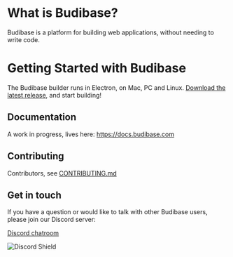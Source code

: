 
# What is Budibase?

Budibase is a platform for building web applications, without needing to write code.


# Getting Started with Budibase

The Budibase builder runs in Electron, on Mac, PC and Linux. [Download the latest release](https://github.com/Budibase/budibase/releases), and start building!


## Documentation

A work in progress, lives here: https://docs.budibase.com

## Contributing

Contributors, see [CONTRIBUTING.md](./CONTRIBUTING.md)

## Get in touch

If you have a question or would like to talk with other Budibase users, please join our Discord server:

[Discord chatroom](https://discord.gg/rCYayfe)

![Discord Shield](https://discordapp.com/api/guilds/733030666647765003/widget.png?style=shield)
